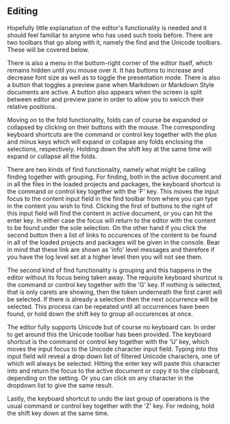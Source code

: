 ## Editing

Hopefully little explanation of the editor's functionality is needed and it should feel familiar to anyone who has used such tools before.
There are two toolbars that go along with it, namely the find and the Unicode toolbars.
These will be covered below.

There is also a menu in the bottom-right corner of the editor itself, which remains hidden until you mouse over it.
It has buttons to increase and decrease font size as well as to toggle the presentation mode.
There is also a button that toggles a preview pane when Markdown or Markdown Style documents are active.
A button also appears when the screen is split between editor and preview pane in order to allow you to swicch their relative positions.

Moving on to the fold functionality, folds can of course be expanded or collapsed by clicking on their buttons with the mouse.
The corresponding keyboard shortcuts are the command or control key together with the plus and minus keys which will expand or collapse any folds enclosing the selections, respectively.
Holding down the shift key at the same time will expand or collapse all the folds.
   
There are two kinds of find functionality, namely what might be calling finding together with grouping.
For finding, both in the active document and in all the files in the loaded projects and packages, the keyboard shortcut is the command or control key together with the 'F' key.
This moves the input focus to the content input field in the find toolbar from where you can type in the content you wish to find.
Clicking the first of buttons to the right of this input field will find the content in active document, or you can hit the enter key.
In either case the focus will return to the editor with the content to be found under the sole selection.
On the other hand if you click the second button then a list of links to occurences of the content to be found in all of the loaded projects and packages will be given in the console.
Bear in mind that these link are shown as 'info' level messages and therefore if you have the log level set at a higher level then you will not see them.

The second kind of find functionality is grouping and this happens in the editor without its focus being taken away.
The requisite keyboard shortcut is the command or control key together with the 'G' key.
If nothing is selected, that is only carets are showing, then the token underneath the first caret will be selected.
If there is already a selection then the next occurrence will be selected.
This process can be repeated until all occurrences have been found, or hold down the shift key to group all occurences at once.

The editor fully supports Unicode but of course no keyboard can.
In order to get around this the Unicode toolbar has been provided.
The keyboard shortcut is the command or control key together with the 'U' key, which moves the input focus to the Unicode character input field.
Typing into this input field will reveal a drop down list of filtered Unicode characters, one of which will always be selected.
Hitting the enter key will paste this character into and return the focus to the active document or copy it to the clipboard, depending on the setting.
Or you can click on any character in the dropdown list to give the same result.

Lastly, the keyboard shortcut to undo the last group of operations is the usual command or control key together with the 'Z' key.
For redoing, hold the shift key down at the same time.
